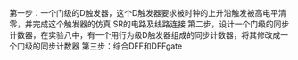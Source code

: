 第一步：一个门级的D触发器，这个D触发器要求被时钟的上升沿触发被高电平清零，并完成这个触发器的仿真
SR的电路及线路连接
第二步，设计一个门级的同步计数器，在实验八中，有一个用行为级D触发器组成的同步计数器，将其修改成一个门级的同步计数器
第三步：综合DFF和DFFgate
